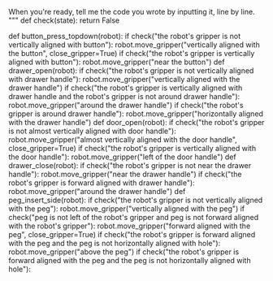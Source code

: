 

When you're ready, tell me the code you wrote by inputting it, line by line.
"""
def check(state):
    return False

def button_press_topdown(robot):
    if check("the robot's gripper is not vertically aligned with button"):
        robot.move_gripper("vertically aligned with the button", close_gripper=True)
    if check("the robot's gripper is vertically aligned with button"):
        robot.move_gripper("near the button")
def drawer_open(robot):
    if check("the robot's gripper is not vertically aligned with drawer handle"):
        robot.move_gripper("vertically aligned with the drawer handle")
    if check("the robot's gripper is vertically aligned with drawer handle and the robot's gripper is not around drawer handle"):
        robot.move_gripper("around the drawer handle")
    if check("the robot's gripper is around drawer handle"):
        robot.move_gripper("horizontally aligned with the drawer handle")
def door_open(robot):
    if check("the robot's gripper is not almost vertically aligned with door handle"):
        robot.move_gripper("almost vertically aligned with the door handle", close_gripper=True)
    if check("the robot's gripper is vertically aligned with the door handle"):
        robot.move_gripper("left of the door handle")
def drawer_close(robot):
    if check("the robot's gripper is not near the drawer handle"):
        robot.move_gripper("near the drawer handle")
    if check("the robot's gripper is forward aligned with drawer handle"):
        robot.move_gripper("around the drawer handle")
def peg_insert_side(robot):
    if check("the robot's gripper is not vertically aligned with the peg"):
        robot.move_gripper("vertically aligned with the peg")
    if check("peg is not left of the robot's gripper and peg is not forward aligned with the robot's gripper"):
        robot.move_gripper("forward aligned with the peg", close_gripper=True)
    if check("the robot's gripper is forward aligned with the peg and the peg is not horizontally aligned with hole"):
        robot.move_gripper("above the peg")
    if check("the robot's gripper is forward aligned with the peg and the peg is not horizontally aligned with hole"):